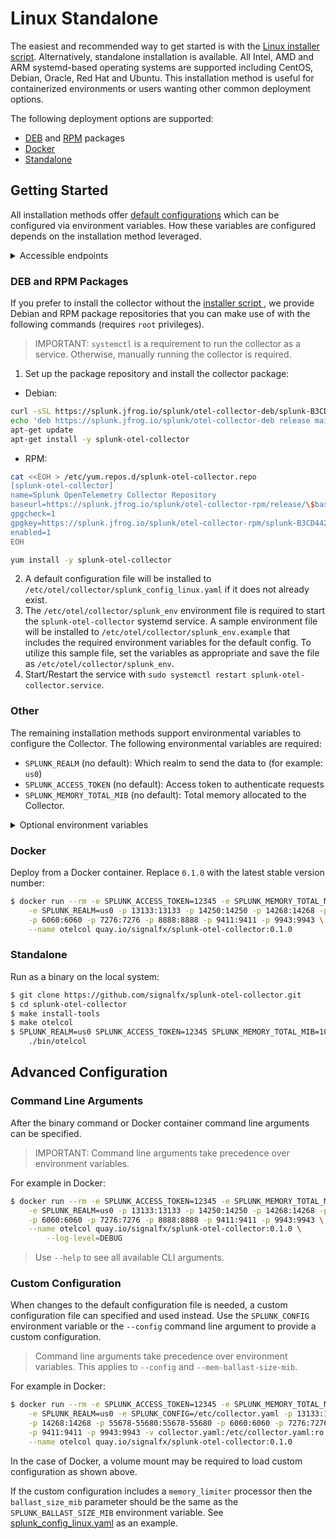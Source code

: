 # Linux Standalone

The easiest and recommended way to get started is with the [Linux installer
script](./linux-installer.md). Alternatively, standalone installation is available.
All Intel, AMD and ARM systemd-based operating systems are supported including
CentOS, Debian, Oracle, Red Hat and Ubuntu. This installation method is useful
for containerized environments or users wanting other common deployment
options.

The following deployment options are supported:

- [DEB](#DEB) and [RPM](#RPM) packages
- [Docker](#docker)
- [Standalone](#standalone)

## Getting Started

All installation methods offer [default
configurations](https://github.com/signalfx/splunk-otel-collector/blob/main/cmd/otelcol/config/collector)
which can be configured via environment variables. How these variables are
configured depends on the installation method leveraged.

<details>
<summary>
Accessible endpoints
</summary>
With the Collector configured, the following endpoints are accessible:

- `http(s)://<collectorFQDN>:13133/` Health endpoint useful for load balancer monitoring
- `http(s)://<collectorFQDN>:[14250|14268]` Jaeger [gRPC|Thrift HTTP] receiver
- `http(s)://<collectorFQDN>:55678` OpenCensus gRPC and HTTP receiver
- `http(s)://localhost:55679/debug/[tracez|pipelinez]` zPages monitoring
- `http(s)://<collectorFQDN>:55680` OpenTelemetry gRPC receiver
- `http(s)://<collectorFQDN>:6060` HTTP Forwarder used to receive Smart Agent `apiUrl` data
- `http(s)://<collectorFQDN>:7276` SignalFx Infrastructure Monitoring gRPC receiver
- `http(s)://localhost:8888/metrics` Prometheus metrics for the Collector
- `http(s)://<collectorFQDN>:9411/api/[v1|v2]/spans` Zipkin JSON (can be set to proto)receiver
- `http(s)://<collectorFQDN>:9943/v2/trace` SignalFx APM receiver
</details>

### DEB and RPM Packages

If you prefer to install the collector without the [installer script
](./linux-installer.md), we provide Debian and RPM package repositories that
you can make use of with the following commands (requires `root` privileges).

> IMPORTANT: `systemctl` is a requirement to run the collector as a service.
> Otherwise, manually running the collector is required.

1. Set up the package repository and install the collector package:
- Debian:
```sh
curl -sSL https://splunk.jfrog.io/splunk/otel-collector-deb/splunk-B3CD4420.gpg > /etc/apt/trusted.gpg.d/splunk.gpg
echo 'deb https://splunk.jfrog.io/splunk/otel-collector-deb release main' > /etc/apt/sources.list.d/splunk-otel-collector.list
apt-get update
apt-get install -y splunk-otel-collector
```
- RPM:
```sh
cat <<EOH > /etc/yum.repos.d/splunk-otel-collector.repo
[splunk-otel-collector]
name=Splunk OpenTelemetry Collector Repository
baseurl=https://splunk.jfrog.io/splunk/otel-collector-rpm/release/\$basearch
gpgcheck=1
gpgkey=https://splunk.jfrog.io/splunk/otel-collector-rpm/splunk-B3CD4420.pub
enabled=1
EOH

yum install -y splunk-otel-collector
```
2. A default configuration file will be installed to
   `/etc/otel/collector/splunk_config_linux.yaml` if it does not already exist.
3. The `/etc/otel/collector/splunk_env` environment file is required to start
   the `splunk-otel-collector` systemd service.  A sample environment file will
   be installed to `/etc/otel/collector/splunk_env.example` that includes the
   required environment variables for the default config.  To utilize this
   sample file, set the variables as appropriate and save the file as
   `/etc/otel/collector/splunk_env`.
4. Start/Restart the service with
   `sudo systemctl restart splunk-otel-collector.service`.

### Other

The remaining installation methods support environmental variables to configure
the Collector. The following environmental variables are required:

- `SPLUNK_REALM` (no default): Which realm to send the data to (for example: `us0`)
- `SPLUNK_ACCESS_TOKEN` (no default): Access token to authenticate requests
- `SPLUNK_MEMORY_TOTAL_MIB` (no default): Total memory allocated to the Collector.

<details>
<summary>
Optional environment variables
</summary>

- `SPLUNK_CONFIG` (default = `/etc/otel/collector/splunk_config_linux.yaml`): Which configuration to load.
- `SPLUNK_BALLAST_SIZE_MIB` (no default): How much memory to allocate to the ballast.
- For Linux systems:
  - `SPLUNK_MEMORY_LIMIT_PERCENTAGE` (default = `90`): Maximum total memory to be allocated by the process heap.
  - `SPLUNK_MEMORY_SPIKE_PERCENTAGE` (default = `20`): Maximum spike between the measurements of memory usage.
- For non-Linux systems:
  - `SPLUNK_MEMORY_LIMIT_MIB` (no default): Maximum total memory to be allocated by the process heap.
  - `SPLUNK_MEMORY_SPIKE_MIB` (no default): Maximum spike between the measurements of memory usage.

> `SPLUNK_MEMORY_TOTAL_MIB` automatically configures the ballast, memory limit,
> and memory spike. If the optional environment variables are defined, they
> will override the value calculated from `SPLUNK_MEMORY_TOTAL_MIB`.
</details>

### Docker

Deploy from a Docker container. Replace `0.1.0` with the latest stable version number:

```bash
$ docker run --rm -e SPLUNK_ACCESS_TOKEN=12345 -e SPLUNK_MEMORY_TOTAL_MIB=1024 \
    -e SPLUNK_REALM=us0 -p 13133:13133 -p 14250:14250 -p 14268:14268 -p 55678-55680:55678-55680 \
    -p 6060:6060 -p 7276:7276 -p 8888:8888 -p 9411:9411 -p 9943:9943 \
    --name otelcol quay.io/signalfx/splunk-otel-collector:0.1.0
```

### Standalone

Run as a binary on the local system:

```bash
$ git clone https://github.com/signalfx/splunk-otel-collector.git
$ cd splunk-otel-collector
$ make install-tools
$ make otelcol
$ SPLUNK_REALM=us0 SPLUNK_ACCESS_TOKEN=12345 SPLUNK_MEMORY_TOTAL_MIB=1024 \
    ./bin/otelcol
```

## Advanced Configuration

### Command Line Arguments

After the binary command or Docker container command line arguments can be
specified.

> IMPORTANT: Command line arguments take precedence over environment variables.

For example in Docker:

```bash
$ docker run --rm -e SPLUNK_ACCESS_TOKEN=12345 -e SPLUNK_MEMORY_TOTAL_MIB=1024 \
    -e SPLUNK_REALM=us0 -p 13133:13133 -p 14250:14250 -p 14268:14268 -p 55678-55680:55678-55680 \
    -p 6060:6060 -p 7276:7276 -p 8888:8888 -p 9411:9411 -p 9943:9943 \
    --name otelcol quay.io/signalfx/splunk-otel-collector:0.1.0 \
        --log-level=DEBUG
```

> Use `--help` to see all available CLI arguments.

### Custom Configuration

When changes to the default configuration file is needed, a custom
configuration file can specified and used instead. Use the `SPLUNK_CONFIG`
environment variable or the `--config` command line argument to provide a
custom configuration.

> Command line arguments take precedence over environment variables. This
> applies to `--config` and `--mem-ballast-size-mib`.

For example in Docker:

```bash
$ docker run --rm -e SPLUNK_ACCESS_TOKEN=12345 -e SPLUNK_MEMORY_TOTAL_MIB=1024 \
    -e SPLUNK_REALM=us0 -e SPLUNK_CONFIG=/etc/collector.yaml -p 13133:13133 -p 14250:14250 \
    -p 14268:14268 -p 55678-55680:55678-55680 -p 6060:6060 -p 7276:7276 -p 8888:8888 \
    -p 9411:9411 -p 9943:9943 -v collector.yaml:/etc/collector.yaml:ro \
    --name otelcol quay.io/signalfx/splunk-otel-collector:0.1.0
```

In the case of Docker, a volume mount may be required to load custom
configuration as shown above.

If the custom configuration includes a `memory_limiter` processor then the
`ballast_size_mib` parameter should be the same as the
`SPLUNK_BALLAST_SIZE_MIB` environment variable. See
[splunk_config_linux.yaml](cmd/otelcol/config/collector/splunk_config_linux.yaml)
as an example.
